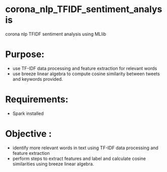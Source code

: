 # corona_nlp_TFIDF_sentiment_analysis
corona nlp TFIDF sentiment analysis using MLlib

# Purpose: 
- use TF-IDF data processing and feature extraction for relevant words
- use breeze linear algebra to compute cosine similarity between tweets and keywords provided.
		 
# Requirements: 
- Spark installed

# Objective :
- identify more relevant words in text using TF-IDF data processing and feature extraction
- perform steps to extract features and label and calculate cosine similarities using breeze linear algebra.
